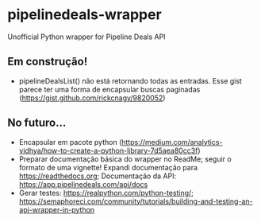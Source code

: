 # pipelinedeals-wrapper
Unofficial Python wrapper for Pipeline Deals API

## Em construção!
- pipelineDealsList() não está retornando todas as entradas. Esse gist parece ter uma forma de encapsular buscas paginadas (https://gist.github.com/rickcnagy/9820052)

## No futuro...
- Encapsular em pacote python (https://medium.com/analytics-vidhya/how-to-create-a-python-library-7d5aea80cc3f)
- Preparar documentação básica do wrapper no ReadMe; seguir o formato de uma vignette! Expandi documentação para  https://readthedocs.org; Documentação da API: https://app.pipelinedeals.com/api/docs
- Gerar testes: https://realpython.com/python-testing/; https://semaphoreci.com/community/tutorials/building-and-testing-an-api-wrapper-in-python
